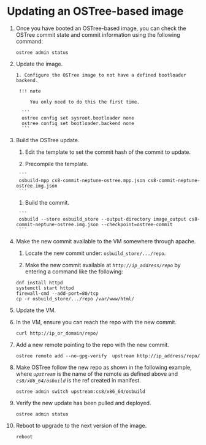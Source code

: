 # Updating an OSTree-based image

1. Once you have booted an OSTree-based image, you can check the OSTree commit state and commit information using the following command:

    ```
    ostree admin status
    ```

1. Update the image.

       1. Configure the OSTree image to not have a defined bootloader backend.

        !!! note

            You only need to do this the first time.

         ```
         ostree config set sysroot.bootloader none
         ostree config set bootloader.backend none
         ```

1. Build the OSTree update.

      1. Edit the template to set the commit hash of the commit to update.

      1. Precompile the template.

        ```
        osbuild-mpp cs8-commit-neptune-ostree.mpp.json cs8-commit-neptune-ostree.img.json
        ```

      1. Build the commit.

        ```
        osbuild --store osbuild_store --output-directory image_output cs8-commit-neptune-ostree.img.json --checkpoint=ostree-commit
        ```

1. Make the new commit available to the VM somewhere through apache.

      1. Locate the new commit under: `osbuild_store/.../repo`.

      1. Make the new commit available at _`http://ip_address/repo`_ by entering a command like the following:
      ```
      dnf install httpd
      systemctl start httpd
      firewall-cmd --add-port=80/tcp
      cp -r osbuild_store/.../repo /var/www/html/
      ```

1. Update the VM.

1. In the VM, ensure you can reach the repo with the new commit.

      ```
      curl http://ip_or_domain/repo/
      ```

1. Add a new remote pointing to the repo with the new commit.

      ```
      ostree remote add --no-gpg-verify  upstream http://ip_address/repo/
      ```

1. Make OSTree follow the new repo as shown in the following example, where _`upstream`_ is the name of the remote as defined above and _`cs8/x86_64/osbuild`_
  is the ref created in manifest.

      ```
      ostree admin switch upstream:cs8/x86_64/osbuild
      ```

1. Verify the new update has been pulled and deployed.

      ```
      ostree admin status
      ```

1. Reboot to upgrade to the next version of the image.

      ```
      reboot
      ```
